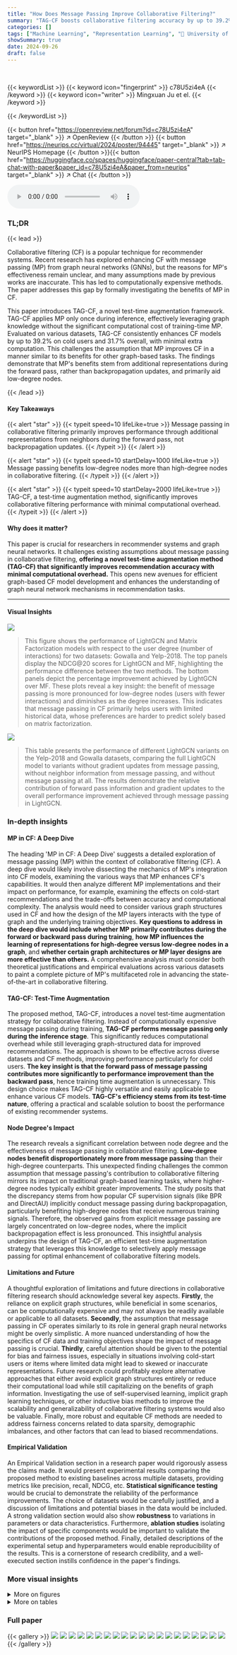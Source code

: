 ```yaml
---
title: "How Does Message Passing Improve Collaborative Filtering?"
summary: "TAG-CF boosts collaborative filtering accuracy by up to 39.2% on cold users, using only a single message-passing step at test time, avoiding costly training-time computations."
categories: []
tags: ["Machine Learning", "Representation Learning", "🏢 University of California, Riverside",]
showSummary: true
date: 2024-09-26
draft: false
---
```


<br>

{{< keywordList >}}
{{< keyword icon="fingerprint" >}} c78U5zi4eA {{< /keyword >}}
{{< keyword icon="writer" >}} Mingxuan Ju et el. {{< /keyword >}}
 
{{< /keywordList >}}

{{< button href="https://openreview.net/forum?id=c78U5zi4eA" target="_blank" >}}
↗ OpenReview
{{< /button >}}
{{< button href="https://neurips.cc/virtual/2024/poster/94445" target="_blank" >}}
↗ NeurIPS Homepage
{{< /button >}}{{< button href="https://huggingface.co/spaces/huggingface/paper-central?tab=tab-chat-with-paper&paper_id=c78U5zi4eA&paper_from=neurips" target="_blank" >}}
↗ Chat
{{< /button >}}



<audio controls>
    <source src="https://ai-paper-reviewer.com/c78U5zi4eA/podcast.wav" type="audio/wav">
    Your browser does not support the audio element.
</audio>


### TL;DR


{{< lead >}}

Collaborative filtering (CF) is a popular technique for recommender systems.  Recent research has explored enhancing CF with message passing (MP) from graph neural networks (GNNs), but the reasons for MP's effectiveness remain unclear, and many assumptions made by previous works are inaccurate.  This has led to computationally expensive methods. The paper addresses this gap by formally investigating the benefits of MP in CF.

This paper introduces TAG-CF, a novel test-time augmentation framework. TAG-CF applies MP only once during inference, effectively leveraging graph knowledge without the significant computational cost of training-time MP.  Evaluated on various datasets, TAG-CF consistently enhances CF models by up to 39.2% on cold users and 31.7% overall, with minimal extra computation. This challenges the assumption that MP improves CF in a manner similar to its benefits for other graph-based tasks.  The findings demonstrate that MP's benefits stem from additional representations during the forward pass, rather than backpropagation updates, and primarily aid low-degree nodes.

{{< /lead >}}


#### Key Takeaways

{{< alert "star" >}}
{{< typeit speed=10 lifeLike=true >}} Message passing in collaborative filtering primarily improves performance through additional representations from neighbors during the forward pass, not backpropagation updates. {{< /typeit >}}
{{< /alert >}}

{{< alert "star" >}}
{{< typeit speed=10 startDelay=1000 lifeLike=true >}} Message passing benefits low-degree nodes more than high-degree nodes in collaborative filtering. {{< /typeit >}}
{{< /alert >}}

{{< alert "star" >}}
{{< typeit speed=10 startDelay=2000 lifeLike=true >}} TAG-CF, a test-time augmentation method, significantly improves collaborative filtering performance with minimal computational overhead. {{< /typeit >}}
{{< /alert >}}

#### Why does it matter?
This paper is crucial for researchers in recommender systems and graph neural networks.  It challenges existing assumptions about message passing in collaborative filtering, **offering a novel test-time augmentation method (TAG-CF) that significantly improves recommendation accuracy with minimal computational overhead.** This opens new avenues for efficient graph-based CF model development and enhances the understanding of graph neural network mechanisms in recommendation tasks.

------
#### Visual Insights



![](https://ai-paper-reviewer.com/c78U5zi4eA/figures_5_1.jpg)

> This figure shows the performance of LightGCN and Matrix Factorization models with respect to the user degree (number of interactions) for two datasets: Gowalla and Yelp-2018.  The top panels display the NDCG@20 scores for LightGCN and MF, highlighting the performance difference between the two methods. The bottom panels depict the percentage improvement achieved by LightGCN over MF. These plots reveal a key insight: the benefit of message passing is more pronounced for low-degree nodes (users with fewer interactions) and diminishes as the degree increases. This indicates that message passing in CF primarily helps users with limited historical data, whose preferences are harder to predict solely based on matrix factorization.





![](https://ai-paper-reviewer.com/c78U5zi4eA/tables_4_1.jpg)

> This table presents the performance of different LightGCN variants on the Yelp-2018 and Gowalla datasets, comparing the full LightGCN model to variants without gradient updates from message passing, without neighbor information from message passing, and without message passing at all.  The results demonstrate the relative contribution of forward pass information and gradient updates to the overall performance improvement achieved through message passing in LightGCN.





### In-depth insights


#### MP in CF: A Deep Dive
The heading 'MP in CF: A Deep Dive' suggests a detailed exploration of message passing (MP) within the context of collaborative filtering (CF).  A deep dive would likely involve dissecting the mechanics of MP's integration into CF models, examining the various ways that MP enhances CF's capabilities.  It would then analyze different MP implementations and their impact on performance, for example, examining the effects on cold-start recommendations and the trade-offs between accuracy and computational complexity.  The analysis would need to consider various graph structures used in CF and how the design of the MP layers interacts with the type of graph and the underlying training objectives. **Key questions to address in the deep dive would include whether MP primarily contributes during the forward or backward pass during training**, **how MP influences the learning of representations for high-degree versus low-degree nodes in a graph**, and **whether certain graph architectures or MP layer designs are more effective than others.** A comprehensive analysis must consider both theoretical justifications and empirical evaluations across various datasets to paint a complete picture of MP's multifaceted role in advancing the state-of-the-art in collaborative filtering.

#### TAG-CF: Test-Time Augmentation
The proposed method, TAG-CF, introduces a novel test-time augmentation strategy for collaborative filtering.  Instead of computationally expensive message passing during training, **TAG-CF performs message passing only during the inference stage**. This significantly reduces computational overhead while still leveraging graph-structured data for improved recommendations.  The approach is shown to be effective across diverse datasets and CF methods, improving performance particularly for cold users.  **The key insight is that the forward pass of message passing contributes more significantly to performance improvement than the backward pass**, hence training time augmentation is unnecessary.  This design choice makes TAG-CF highly versatile and easily applicable to enhance various CF models.  **TAG-CF's efficiency stems from its test-time nature**, offering a practical and scalable solution to boost the performance of existing recommender systems.

#### Node Degree's Impact
The research reveals a significant correlation between node degree and the effectiveness of message passing in collaborative filtering.  **Low-degree nodes benefit disproportionately more from message passing** than their high-degree counterparts. This unexpected finding challenges the common assumption that message passing's contribution to collaborative filtering mirrors its impact on traditional graph-based learning tasks, where higher-degree nodes typically exhibit greater improvements. The study posits that the discrepancy stems from how popular CF supervision signals (like BPR and DirectAU) implicitly conduct message passing during backpropagation, particularly benefiting high-degree nodes that receive numerous training signals. Therefore, the observed gains from explicit message passing are largely concentrated on low-degree nodes, where the implicit backpropagation effect is less pronounced. This insightful analysis underpins the design of TAG-CF, an efficient test-time augmentation strategy that leverages this knowledge to selectively apply message passing for optimal enhancement of collaborative filtering models.

#### Limitations and Future
A thoughtful exploration of limitations and future directions in collaborative filtering research should acknowledge several key aspects.  **Firstly**, the reliance on explicit graph structures, while beneficial in some scenarios, can be computationally expensive and may not always be readily available or applicable to all datasets.  **Secondly**, the assumption that message passing in CF operates similarly to its role in general graph neural networks might be overly simplistic.  A more nuanced understanding of how the specifics of CF data and training objectives shape the impact of message passing is crucial.  **Thirdly**, careful attention should be given to the potential for bias and fairness issues, especially in situations involving cold-start users or items where limited data might lead to skewed or inaccurate representations.  Future research could profitably explore alternative approaches that either avoid explicit graph structures entirely or reduce their computational load while still capitalizing on the benefits of graph information. Investigating the use of self-supervised learning, implicit graph learning techniques, or other inductive bias methods to improve the scalability and generalizability of collaborative filtering systems would also be valuable.  Finally, more robust and equitable CF methods are needed to address fairness concerns related to data sparsity, demographic imbalances, and other factors that can lead to biased recommendations.

#### Empirical Validation
An Empirical Validation section in a research paper would rigorously assess the claims made.  It would present experimental results comparing the proposed method to existing baselines across multiple datasets, providing metrics like precision, recall, NDCG, etc.  **Statistical significance testing** would be crucial to demonstrate the reliability of the performance improvements. The choice of datasets would be carefully justified, and a discussion of limitations and potential biases in the data would be included. A strong validation section would also show **robustness** to variations in parameters or data characteristics.  Furthermore, **ablation studies** isolating the impact of specific components would be important to validate the contributions of the proposed method.  Finally, detailed descriptions of the experimental setup and hyperparameters would enable reproducibility of the results.  This is a cornerstone of research credibility, and a well-executed section instills confidence in the paper's findings.


### More visual insights

<details>
<summary>More on figures
</summary>


![](https://ai-paper-reviewer.com/c78U5zi4eA/figures_9_1.jpg)

> This figure shows the performance of LightGCN and Matrix Factorization models with respect to the user degree across multiple datasets.  It demonstrates that the performance improvement gained by using message passing in collaborative filtering is more significant for low-degree users (users with fewer interactions) compared to high-degree users.  The improvement decreases as the user degree increases, illustrating a key finding of the paper that challenges common assumptions about the benefits of message passing.


![](https://ai-paper-reviewer.com/c78U5zi4eA/figures_16_1.jpg)

> This figure shows the performance of LightGCN and Matrix Factorization methods with respect to the user degree (number of interactions) on different datasets.  It visually demonstrates that the performance improvement from adding message passing (LightGCN) is more significant for low-degree users (users with fewer interactions) than for high-degree users. This contrasts with the typical behavior of GNNs on general graph learning tasks where high-degree nodes benefit more from message passing. This observation suggests a key difference in how message passing impacts collaborative filtering compared to other graph learning applications.


![](https://ai-paper-reviewer.com/c78U5zi4eA/figures_17_1.jpg)

> This figure shows the performance of LightGCN and matrix factorization (MF) models, trained with BPR loss, with respect to user degree across different datasets.  The x-axis represents the number of user interactions (user degree), and the y-axis represents the NDCG@20 performance.  Separate subplots are provided for each dataset. The top row presents the raw NDCG@20 scores for MF and LightGCN, while the bottom row illustrates the performance improvement gained by LightGCN over MF for each degree.  The results reveal that the performance improvement from LightGCN over MF is more significant for users with lower degrees and diminishes as the user degree increases.


</details>




<details>
<summary>More on tables
</summary>


![](https://ai-paper-reviewer.com/c78U5zi4eA/tables_7_1.jpg)
> This table presents the NDCG@20 and Recall@20 scores for various recommendation models, categorized by user interaction count (degree) and overall performance.  It compares the performance of different models across users with varying numbers of interactions. The table highlights the top-performing models for low-degree users (those with fewer interactions) and all users, showcasing the effectiveness of TAG-CF in improving recommendation performance, especially for users with few interactions.

![](https://ai-paper-reviewer.com/c78U5zi4eA/tables_7_2.jpg)
> This table presents the running time comparison between different methods.  It shows the running time of MF methods (ENMF, UltraGCN, LightGCN) and the additional time taken by TAG-CF. The 'Time %' column indicates the percentage increase in runtime introduced by TAG-CF for each method. The 'Speed↑' column shows how much faster TAG-CF is compared to the training-time aggregation method, LightGCN. All methods use an early stopping strategy to prevent overfitting.

![](https://ai-paper-reviewer.com/c78U5zi4eA/tables_8_1.jpg)
> This table compares the performance of various collaborative filtering methods, including those enhanced with graph neural networks, across different user groups categorized by their number of interactions (degree).  It shows NDCG@20 and Recall@20 scores for low-degree users (bottom 30%) and all users.  The best and second-best performing models are highlighted for each category.  LightGCN and standard Matrix Factorization (MF) models were both trained using the DirectAU loss function.

![](https://ai-paper-reviewer.com/c78U5zi4eA/tables_15_1.jpg)
> This table presents the NDCG@20 and Recall@20 scores for various recommendation models, categorized by user interaction counts (low-degree vs. overall).  It compares different collaborative filtering (CF) methods, both with and without graph-based enhancements (TAG-CF). The results highlight performance differences based on the number of user interactions and the impact of the proposed TAG-CF method.

![](https://ai-paper-reviewer.com/c78U5zi4eA/tables_16_1.jpg)
> This table presents the performance improvement achieved by TAG-CF+ over TAG-CF for different datasets (Yelp-2018, Gowalla, Amazon-book, Anime) and different training objectives (BPR, DirectAU). The degree cutoffs used for TAG-CF+ were selected based on the results shown in Figure 3. The table reports the percentage improvement in NDCG@20 and Recall@20, as well as the percentage reduction in running time, for each dataset and objective function.

![](https://ai-paper-reviewer.com/c78U5zi4eA/tables_16_2.jpg)
> This table shows the NDCG@20 improvement brought by applying TAG-CF at different user degree cutoffs and varying the upsampling rate of low-degree users in the MovieLens-1M dataset.  It demonstrates how the performance gain from TAG-CF changes as the proportion of low-degree users increases during training.

![](https://ai-paper-reviewer.com/c78U5zi4eA/tables_17_1.jpg)
> This table presents the NDCG@20 and Recall@20 scores for various recommendation models across different user groups categorized by the number of interactions.  It compares models with and without TAG-CF, highlighting the performance improvement achieved by TAG-CF, especially for low-degree (less active) users.  The best and second-best performing models are indicated for each metric and user group.

</details>




### Full paper

{{< gallery >}}
<img src="https://ai-paper-reviewer.com/c78U5zi4eA/1.png" class="grid-w50 md:grid-w33 xl:grid-w25" />
<img src="https://ai-paper-reviewer.com/c78U5zi4eA/2.png" class="grid-w50 md:grid-w33 xl:grid-w25" />
<img src="https://ai-paper-reviewer.com/c78U5zi4eA/3.png" class="grid-w50 md:grid-w33 xl:grid-w25" />
<img src="https://ai-paper-reviewer.com/c78U5zi4eA/4.png" class="grid-w50 md:grid-w33 xl:grid-w25" />
<img src="https://ai-paper-reviewer.com/c78U5zi4eA/5.png" class="grid-w50 md:grid-w33 xl:grid-w25" />
<img src="https://ai-paper-reviewer.com/c78U5zi4eA/6.png" class="grid-w50 md:grid-w33 xl:grid-w25" />
<img src="https://ai-paper-reviewer.com/c78U5zi4eA/7.png" class="grid-w50 md:grid-w33 xl:grid-w25" />
<img src="https://ai-paper-reviewer.com/c78U5zi4eA/8.png" class="grid-w50 md:grid-w33 xl:grid-w25" />
<img src="https://ai-paper-reviewer.com/c78U5zi4eA/9.png" class="grid-w50 md:grid-w33 xl:grid-w25" />
<img src="https://ai-paper-reviewer.com/c78U5zi4eA/10.png" class="grid-w50 md:grid-w33 xl:grid-w25" />
<img src="https://ai-paper-reviewer.com/c78U5zi4eA/11.png" class="grid-w50 md:grid-w33 xl:grid-w25" />
<img src="https://ai-paper-reviewer.com/c78U5zi4eA/12.png" class="grid-w50 md:grid-w33 xl:grid-w25" />
<img src="https://ai-paper-reviewer.com/c78U5zi4eA/13.png" class="grid-w50 md:grid-w33 xl:grid-w25" />
<img src="https://ai-paper-reviewer.com/c78U5zi4eA/14.png" class="grid-w50 md:grid-w33 xl:grid-w25" />
<img src="https://ai-paper-reviewer.com/c78U5zi4eA/15.png" class="grid-w50 md:grid-w33 xl:grid-w25" />
<img src="https://ai-paper-reviewer.com/c78U5zi4eA/16.png" class="grid-w50 md:grid-w33 xl:grid-w25" />
<img src="https://ai-paper-reviewer.com/c78U5zi4eA/17.png" class="grid-w50 md:grid-w33 xl:grid-w25" />
<img src="https://ai-paper-reviewer.com/c78U5zi4eA/18.png" class="grid-w50 md:grid-w33 xl:grid-w25" />
<img src="https://ai-paper-reviewer.com/c78U5zi4eA/19.png" class="grid-w50 md:grid-w33 xl:grid-w25" />
<img src="https://ai-paper-reviewer.com/c78U5zi4eA/20.png" class="grid-w50 md:grid-w33 xl:grid-w25" />
{{< /gallery >}}
